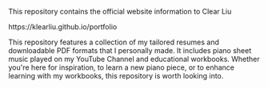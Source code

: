 <p>This repository contains the official website information to Clear Liu</p>
<p>https://klearliu.github.io/portfolio</p>

This repository features a collection of my tailored resumes and downloadable PDF formats that I personally made. It includes piano sheet music played on my YouTube Channel and educational workbooks. Whether you're here for inspiration, to learn a new piano piece, or to enhance learning with my workbooks, this repository is worth looking into.
